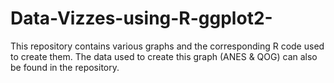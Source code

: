 # Data-Vizzes-using-R-ggplot2-
This repository contains various graphs and the corresponding R code used to create them. The data used to create this graph (ANES &amp; QOG) can also be found in the repository.

